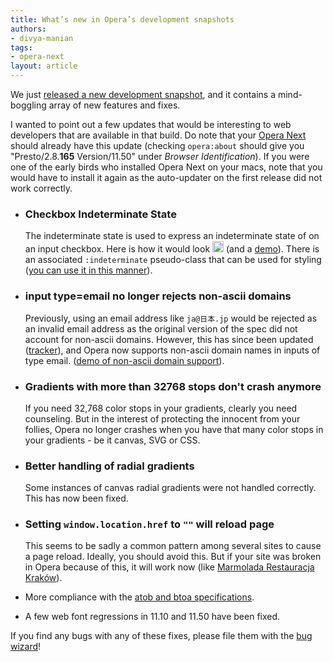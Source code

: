 ```yaml
---
title: What’s new in Opera’s development snapshots
authors:
- divya-manian
tags:
- opera-next
layout: article
---
```

<p>We just <a href="http://my.opera.com/desktopteam/blog/2011/06/14/happy-tuesday">released a new development snapshot</a>, and it contains a mind-boggling array of new features and fixes. </p>
<p>I wanted to point out a few updates that would be interesting to web developers that are available in that build. Do note that your <a href="http://www.opera.com/browser/next/">Opera Next</a> should already have this update (checking <code>opera:about</code> should give you &quot;Presto/2.8.<b>165</b> Version/11.50&quot; under <i>Browser Identification</i>). If you were one of the early birds who installed Opera Next on your macs, note that you would have to install it again as the auto-updater on the first release did not work correctly. </p>
<ul>
<li>
  <h3>Checkbox Indeterminate State</h3>
  <p>The indeterminate state is used to express an indeterminate state of on an input checkbox. Here is how it would look <img height="18" src="http://gyazo.com/85c80c8807c883861cc4af5384764ccb.png" /> (and a <a href="http://jsfiddle.net/nimbu/KbR7c/">demo</a>). There is an associated <code>:indeterminate</code> pseudo-class that can be used for styling (<a href="http://jsfiddle.net/nimbu/KbR7c/">you can use it in this manner</a>).</p>
</li>
<li>
  <h3>input type=email no longer rejects non-ascii domains</h3>
  <p>Previously, using an email address like <code>ja@日本.jp</code> would be rejected as an invalid email address as the original version of the spec did not account for non-ascii domains. However, this has since been updated (<a href="http://html5.org/r/5934">tracker</a>), and Opera now supports non-ascii domain names in inputs of type email. (<a href="http://jsfiddle.net/nimbu/hqrzK/">demo of non-ascii domain support</a>).</p>
</li>
<li><h3>Gradients with more than 32768 stops don&#39;t crash anymore</h3>
<p>If you need 32,768 color stops in your gradients, clearly you need counseling. But in the interest of protecting the innocent from your follies, Opera no longer crashes when you have that many color stops in your gradients - be it canvas, SVG or CSS. </p>
</li>
<li>
  <h3>Better handling of radial gradients</h3>
  <p>Some instances of canvas radial gradients were not handled correctly. This has now been fixed.</p>
</li>
<li><h3>Setting <code>window.location.href</code> to <code>&quot;&quot;</code> will reload page</h3>
  <p>This seems to be sadly a common pattern among several sites to cause a page reload. Ideally, you should avoid this. But if your site was broken in Opera because of this, it will work now (like <a href="http://www.marmoladarestauracja.pl/">Marmolada Restauracja Kraków</a>). </p>
</li>
<li>
  <p>More compliance with the <a href="http://aryeh.name/spec/base64.html">atob and btoa specifications</a>.</p>
</li>
<li>
  <p>A few web font regressions in 11.10 and 11.50 have been fixed. </p>
</li>
</ul>
<p>If you find any bugs with any of these fixes, please file them with the <a href="https://bugs.opera.com/wizard/">bug wizard</a>!</p>
